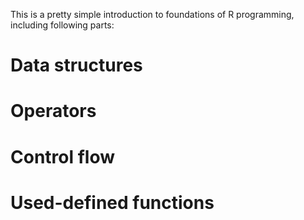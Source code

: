 This is a pretty simple introduction to foundations of R programming, including following parts:

# Data structures
# Operators 
# Control flow
# Used-defined functions
